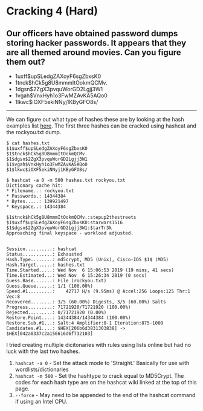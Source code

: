# Cracking 4 (Hard)
## Our officers have obtained password dumps storing hacker passwords. It appears that they are all themed around movies. Can you figure them out?

-	$1$uxff$upSLedgZAXoyF6sgZbxsK0
-	$1$tnck$hCk5g8U8mmmItOokmQCMv.
-	$1$dgsn$2ZgX3pvquWorGD2Lgjj3W1
-	$1$vgah$VnxHyh1o3FwMZAvKA5AQo0
-	$1$lkwc$iOXF5ekiNNyj1KByGFO8s/


---

We can figure out what type of hashes these are by looking at the hash examples list [here](https://hashcat.net/wiki/doku.php?id=example_hashes). The first three hashes can be cracked using hashcat and the rockyou.txt dump.

```
$ cat hashes.txt
$1$uxff$upSLedgZAXoyF6sgZbxsK0
$1$tnck$hCk5g8U8mmmItOokmQCMv.
$1$dgsn$2ZgX3pvquWorGD2Lgjj3W1
$1$vgah$VnxHyh1o3FwMZAvKA5AQo0
$1$lkwc$iOXF5ekiNNyj1KByGFO8s/

$ hashcat -a 0 -m 500 hashes.txt rockyou.txt
Dictionary cache hit:
* Filename..: rockyou.txt
* Passwords.: 14344384
* Bytes.....: 139921497
* Keyspace..: 14344384

$1$tnck$hCk5g8U8mmmItOokmQCMv.:stepup2thestreets
$1$uxff$upSLedgZAXoyF6sgZbxsK0:starwars1516
$1$dgsn$2ZgX3pvquWorGD2Lgjj3W1:$tarTr3k
Approaching final keyspace - workload adjusted.


Session..........: hashcat
Status...........: Exhausted
Hash.Type........: md5crypt, MD5 (Unix), Cisco-IOS $1$ (MD5)
Hash.Target......: hashes.txt
Time.Started.....: Wed Nov  6 15:06:53 2019 (19 mins, 41 secs)
Time.Estimated...: Wed Nov  6 15:26:34 2019 (0 secs)
Guess.Base.......: File (rockyou.txt)
Guess.Queue......: 1/1 (100.00%)
Speed.#1.........:    42717 H/s (9.95ms) @ Accel:256 Loops:125 Thr:1 Vec:8
Recovered........: 3/5 (60.00%) Digests, 3/5 (60.00%) Salts
Progress.........: 71721920/71721920 (100.00%)
Rejected.........: 0/71721920 (0.00%)
Restore.Point....: 14344384/14344384 (100.00%)
Restore.Sub.#1...: Salt:4 Amplifier:0-1 Iteration:875-1000
Candidates.#1....: $HEX[206b6d3831303838] -> $HEX[042a0337c2a156616d6f732103]
```


I tried creating multiple dicitonaries with rules using lists online but had no luck with the last two hashes.

1. `hashcat -a 0` - Set the attack mode to 'Straight.' Basically for use with wordlists/dictionaries
2. `hashcat -m 500` - Set the hashtype to crack equal to MD5Crypt. The codes for each hash type are on the hashcat wiki linked at the top of this page.
3. `--force` - May need to be appended to the end of the hashcat command if using an Intel CPU.